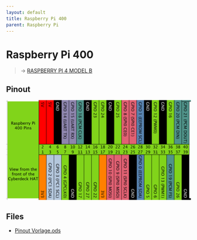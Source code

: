 ```yaml
---
layout: default
title: Raspberry Pi 400
parent: Raspberry Pi
---
```


# Raspberry Pi 400

> → [RASPBERRY PI 4 MODEL B](/site.baseurl/wiki/Pinouts/BOARDS/RASPBERRY%20PI%204%20MODEL%20B)

## Pinout

![Pinout](./assets/RasPi400%20Pinout%20Cyberdeck%20HAT.png)

## Files

- [Pinout Vorlage.ods](./files/Pinout%20Vorlage.ods)